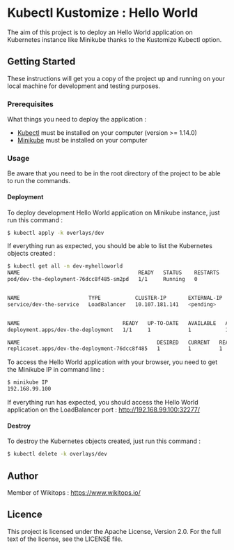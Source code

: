 # Kubectl Kustomize : Hello World

The aim of this project is to deploy an Hello World application on Kubernetes instance like Minikube thanks to the Kustomize Kubectl option.

## Getting Started

These instructions will get you a copy of the project up and running on your local machine for development and testing purposes.

### Prerequisites

What things you need to deploy the application :

*   [Kubectl](https://kubernetes.io/docs/tasks/tools/install-kubectl/) must be installed on your computer (version >= 1.14.0)
*   [Minikube](https://kubernetes.io/docs/tasks/tools/install-minikube/) must be installed on your computer

### Usage

Be aware that you need to be in the root directory of the project to be able to run the commands.

#### Deployment

To deploy development Hello World application on Minikube instance, just run this command :

```bash
$ kubectl apply -k overlays/dev
```

If everything run as expected, you should be able to list the Kubernetes objects created :

```bash
$ kubectl get all -n dev-myhelloworld
NAME                                      READY   STATUS    RESTARTS   AGE
pod/dev-the-deployment-76dcc8f485-sm2pd   1/1     Running   0          19s


NAME                      TYPE           CLUSTER-IP       EXTERNAL-IP   PORT(S)          AGE
service/dev-the-service   LoadBalancer   10.107.181.141   <pending>     8666:32277/TCP   19s


NAME                                 READY   UP-TO-DATE   AVAILABLE   AGE
deployment.apps/dev-the-deployment   1/1     1            1           19s

NAME                                            DESIRED   CURRENT   READY   AGE
replicaset.apps/dev-the-deployment-76dcc8f485   1         1         1       19s
```

To access the Hello World application with your browser, you need to get the Minikube IP in command line :

```bash
$ minikube IP
192.168.99.100
```

If everything run has expected, you should access the Hello World application on the LoadBalancer port : http://192.168.99.100:32277/

#### Destroy

To destroy the Kubernetes objects created, just run this command :

```bash
$ kubectl delete -k overlays/dev
```
## Author

Member of Wikitops : https://www.wikitops.io/

## Licence

This project is licensed under the Apache License, Version 2.0. For the full text of the license, see the LICENSE file.
